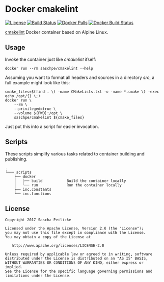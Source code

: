 # Docker cmakelint
[![License](http://img.shields.io/:license-apache-blue.svg)](http://www.apache.org/licenses/LICENSE-2.0.html)
[![Build Status](https://travis-ci.org/saschpe/docker-cmakelint.svg?branch=master)](https://travis-ci.org/saschpe/docker-cmakelint)
[![Docker Pulls](https://img.shields.io/docker/pulls/saschpe/cmakelint.svg)](https://hub.docker.com/r/saschpe/cmakelint/)
[![Docker Build Status](https://img.shields.io/docker/build/saschpe/cmakelint.svg)](https://hub.docker.com/r/saschpe/cmakelint/)

[cmakelint](https://github.com/richq/cmake-lint) Docker container based on Alpine Linux.


## Usage
Invoke the container just like *cmakelint* ifself:

    docker run --rm saschpe/cmakelint --help

Assuming you want to format all headers and sources in a directory
*src*, a full example might look like this:

    cmake_files=$(find . \( -name CMakeLists.txt -o -name *.cmake \) -exec echo /opt/{} \;)
    docker run \
        --rm \
        --privileged=true \
        --volume ${PWD}:/opt \
        saschpe/cmakelint ${cmake_files}

Just put this into a script for easier invocation.


## Scripts
These scripts simplify various tasks related to container building and
publishing.

    .
    └─── scripts
        ├── docker
        │   ├── build           Build the container locally
        │   └── run             Run the container locally
        ├── inc.constants
        └── inc.functions


## License

    Copyright 2017 Sascha Peilicke

    Licensed under the Apache License, Version 2.0 (the "License");
    you may not use this file except in compliance with the License.
    You may obtain a copy of the License at

       http://www.apache.org/licenses/LICENSE-2.0

    Unless required by applicable law or agreed to in writing, software
    distributed under the License is distributed on an "AS IS" BASIS,
    WITHOUT WARRANTIES OR CONDITIONS OF ANY KIND, either express or implied.
    See the License for the specific language governing permissions and
    limitations under the License.
